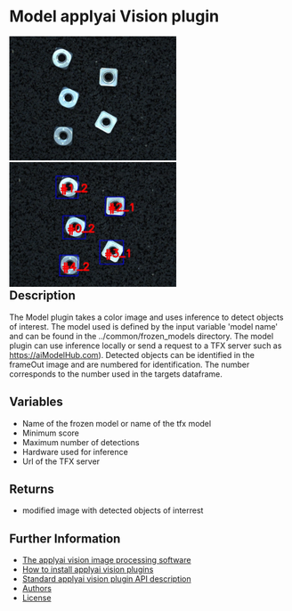 # Model applyai Vision plugin

<div style="float:left;">
<img src="./example_in.jpg" width="300" alt="Input image">
<img src="./example_out.jpg" width="300" alt="output image" >
</div>

## Description
The Model plugin takes a color image and uses inference to detect objects of interest. The model used is defined by the input variable 'model name' and can be found in the ../common/frozen_models directory. The model plugin can use inference locally or send a request to a TFX server such as https://aiModelHub.com). Detected objects can be identified in the frameOut image and are numbered for identification. The number corresponds to the number used in the targets dataframe.

## Variables
- Name of the frozen model or name of the tfx model
- Minimum score
- Maximum number of detections
- Hardware used for inference
- Url of the TFX server

## Returns
- modified image with detected objects of interrest

## Further Information
- [The applyai vision image processing software](../README.md)
- [How to install applyai vision plugins](../plugin-installation.md)
- [Standard applyai vision plugin API description](../plugin-standard-api.md)
- [Authors](../Authors.md)
- [License](../License.md)

